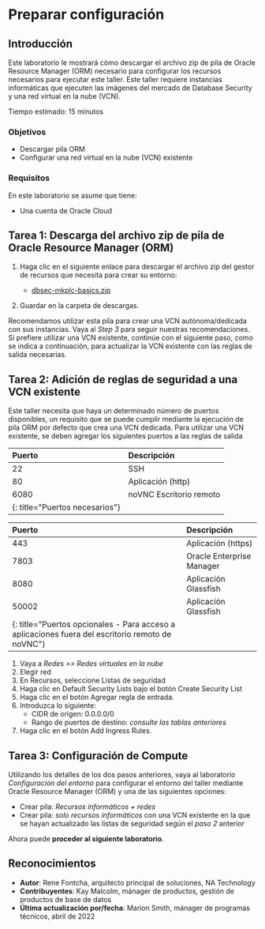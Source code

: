 # Preparar configuración

## Introducción

Este laboratorio le mostrará cómo descargar el archivo zip de pila de Oracle Resource Manager (ORM) necesario para configurar los recursos necesarios para ejecutar este taller. Este taller requiere instancias informáticas que ejecuten las imágenes del mercado de Database Security y una red virtual en la nube (VCN).

Tiempo estimado: 15 minutos

### Objetivos

*   Descargar pila ORM
*   Configurar una red virtual en la nube (VCN) existente

### Requisitos

En este laboratorio se asume que tiene:

*   Una cuenta de Oracle Cloud

## Tarea 1: Descarga del archivo zip de pila de Oracle Resource Manager (ORM)

1.  Haga clic en el siguiente enlace para descargar el archivo zip del gestor de recursos que necesita para crear su entorno:
    
    *   [dbsec-mkplc-basics.zip](https://objectstorage.us-ashburn-1.oraclecloud.com/p/qiz1dOzRGi3FoiEcFkDWMb860cWlt8MVwt2oGd5sU0lxc4aLk9hI3sPGA9_X2ILz/n/natdsecurity/b/stack/o/dbsec-mkplc-vm01-tls.zip)
2.  Guardar en la carpeta de descargas.
    

Recomendamos utilizar esta pila para crear una VCN autónoma/dedicada con sus instancias. Vaya al _Step 3_ para seguir nuestras recomendaciones. Si prefiere utilizar una VCN existente, continúe con el siguiente paso, como se indica a continuación, para actualizar la VCN existente con las reglas de salida necesarias.

## Tarea 2: Adición de reglas de seguridad a una VCN existente

Este taller necesita que haya un determinado número de puertos disponibles, un requisito que se puede cumplir mediante la ejecución de pila ORM por defecto que crea una VCN dedicada. Para utilizar una VCN existente, se deben agregar los siguientes puertos a las reglas de salida

| Puerto | Descripción |
| :-- | :-- |
| 22 | SSH |
| 80 | Aplicación (http) |
| 6080 | noVNC Escritorio remoto |
| {: title="Puertos necesarios"} |  |

| Puerto | Descripción |
| :-- | :-- |
| 443 | Aplicación (https) |
| 7803 | Oracle Enterprise Manager |
| 8080 | Aplicación Glassfish |
| 50002 | Aplicación Glassfish |
| {: title="Puertos opcionales - Para acceso a aplicaciones fuera del escritorio remoto de noVNC"} |  |

1.  Vaya a _Redes >> Redes virtuales en la nube_
2.  Elegir red
3.  En Recursos, seleccione Listas de seguridad
4.  Haga clic en Default Security Lists bajo el botón Create Security List
5.  Haga clic en el botón Agregar regla de entrada.
6.  Introduzca lo siguiente:
    *   CIDR de origen: 0.0.0.0/0
    *   Rango de puertos de destino: _consulte las tablas anteriores_
7.  Haga clic en el botón Add Ingress Rules.

## Tarea 3: Configuración de Compute

Utilizando los detalles de los dos pasos anteriores, vaya al laboratorio _Configuración del entorno_ para configurar el entorno del taller mediante Oracle Resource Manager (ORM) y una de las siguientes opciones:

*   Crear pila: _Recursos informáticos + redes_
*   Crear pila: _solo recursos informáticos_ con una VCN existente en la que se hayan actualizado las listas de seguridad según el _paso 2_ anterior

Ahora puede **proceder al siguiente laboratorio**.

## Reconocimientos

*   **Autor**: Rene Fontcha, arquitecto principal de soluciones, NA Technology
*   **Contribuyentes**: Kay Malcolm, mánager de productos, gestión de productos de base de datos
*   **Última actualización por/fecha**: Marion Smith, mánager de programas técnicos, abril de 2022